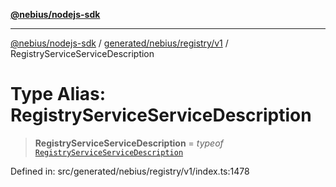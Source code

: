 [**@nebius/nodejs-sdk**](../../../../../README.md)

---

[@nebius/nodejs-sdk](../../../../../README.md) / [generated/nebius/registry/v1](../README.md) / RegistryServiceServiceDescription

# Type Alias: RegistryServiceServiceDescription

> **RegistryServiceServiceDescription** = _typeof_ [`RegistryServiceServiceDescription`](../variables/RegistryServiceServiceDescription.md)

Defined in: src/generated/nebius/registry/v1/index.ts:1478
